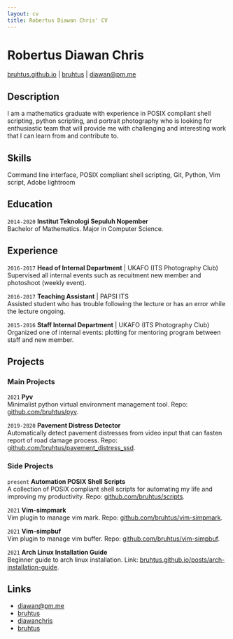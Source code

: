 ```yaml
---
layout: cv
title: Robertus Diawan Chris' CV
---
```

# Robertus Diawan Chris

<div id="webaddress">
<i class="fa fa-home"></i> <a href="http://bruhtus.github.io">bruhtus.github.io</a>
|
<i class="fa fa-github"></i> <a href="http://github.com/bruhtus">bruhtus</a>
|
<i class="fa fa-envelope"></i> <a href="mailto:diawan@pm.me">diawan@pm.me</a>
</div>

## Description
I am a mathematics graduate with experience in POSIX compliant shell scripting, python scripting, and portrait photography who is looking for enthusiastic team that will provide me with challenging and interesting work that I can learn from and contribute to.

## Skills

Command line interface, POSIX compliant shell scripting, Git, Python, Vim script, Adobe lightroom

## Education

`2014-2020`
__Institut Teknologi Sepuluh Nopember__ <br>
Bachelor of Mathematics. Major in Computer Science.

## Experience

`2016-2017`
__Head of Internal Department__ | UKAFO (ITS Photography Club) <br>
Supervised all internal events such as recuitment new member and photoshoot (weekly event).

`2016-2017`
__Teaching Assistant__ | PAPSI ITS <br>
Assisted student who has trouble following the lecture or has an error while the lecture ongoing.

`2015-2016`
__Staff Internal Department__ | UKAFO (ITS Photography Club) <br>
Organized one of internal events: plotting for mentoring program between staff and new member.

## Projects

### Main Projects

`2021`
__Pyv__ <br>
Minimalist python virtual environment management tool. Repo: [github.com/bruhtus/pyv](https://github.com/bruhtus/pyv).

`2019-2020`
__Pavement Distress Detector__ <br>
Automatically detect pavement distresses from video input that can fasten report of road damage process. Repo: [github.com/bruhtus/pavement_distress_ssd](https://github.com/bruhtus/pavement_distress_ssd).

### Side Projects

`present`
__Automation POSIX Shell Scripts__ <br>
A collection of POSIX compliant shell scripts for automating my life and improving my productivity. Repo: [github.com/bruhtus/scripts](https://github.com/bruhtus/scripts).

`2021`
__Vim-simpmark__ <br>
Vim plugin to manage vim mark. Repo: [github.com/bruhtus/vim-simpmark](https://github.com/bruhtus/vim-simpmark).

`2021`
__Vim-simpbuf__ <br>
Vim plugin to manage vim buffer. Repo: [github.com/bruhtus/vim-simpbuf](https://github.com/bruhtus/vim-simpbuf).

`2021`
__Arch Linux Installation Guide__ <br>
Beginner guide to arch linux installation. Link: [bruhtus.github.io/posts/arch-installation-guide](https://bruhtus.github.io/posts/arch-installation-guide/).

<!-- ## Areas of expertise

* Machine learning
* Data visualisation
* Computer vision -->

## Links

<!-- fa are fontawesome, ai are academicons -->
- <i class="fa fa-envelope"></i> <a href="mailto:diawan@pm.me">diawan@pm.me</a><br />
- <i class="fa fa-github"></i> <a href="http://github.com/bruhtus">bruhtus</a><br />
- <i class="fa fa-twitter"></i> <a href="http://twitter.com/diawanchris">diawanchris</a><br />
- <i class="fa fa-linkedin"></i> <a href="https://www.linkedin.com/in/bruhtus/">bruhtus</a>

<!-- ### Footer

Last updated: May 2013 -->
